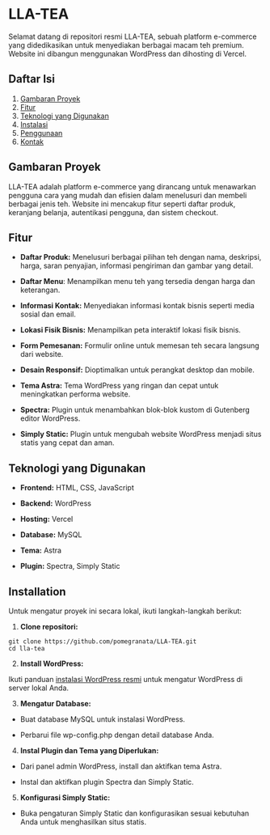 
# LLA-TEA

Selamat datang di repositori resmi LLA-TEA, sebuah platform e-commerce yang didedikasikan untuk menyediakan berbagai macam teh premium. Website ini dibangun menggunakan WordPress dan dihosting di Vercel.
## Daftar Isi

1. [Gambaran Proyek]()
2. [Fitur]()
3. [Teknologi yang Digunakan]()
4. [Instalasi]()
5. [Penggunaan]()
8. [Kontak]()

## Gambaran Proyek

LLA-TEA adalah platform e-commerce yang dirancang untuk menawarkan pengguna cara yang mudah dan efisien dalam menelusuri dan membeli berbagai jenis teh. Website ini mencakup fitur seperti daftar produk, keranjang belanja, autentikasi pengguna, dan sistem checkout.
## Fitur

* **Daftar Produk:** Menelusuri berbagai pilihan teh dengan nama, deskripsi, harga, saran penyajian, informasi pengiriman dan gambar yang detail.

* **Daftar Menu**: Menampilkan menu teh yang tersedia dengan harga dan keterangan.

* **Informasi Kontak:** Menyediakan informasi kontak bisnis seperti media sosial dan email.

* **Lokasi Fisik Bisnis:** Menampilkan peta interaktif lokasi fisik bisnis.

* **Form Pemesanan:** Formulir online untuk memesan teh secara langsung dari website.

* **Desain Responsif:** Dioptimalkan untuk perangkat desktop dan mobile.

* **Tema Astra:** Tema WordPress yang ringan dan cepat untuk meningkatkan performa website.

* **Spectra:** Plugin untuk menambahkan blok-blok kustom di Gutenberg editor WordPress.

* **Simply Static:** Plugin untuk mengubah website WordPress menjadi situs statis yang cepat dan aman.
## Teknologi yang Digunakan

* **Frontend:** HTML, CSS, JavaScript

* **Backend:** WordPress

* **Hosting:** Vercel

* **Database:** MySQL

* **Tema:** Astra

* **Plugin:** Spectra, Simply Static


## Installation

Untuk mengatur proyek ini secara lokal, ikuti langkah-langkah berikut:

1. **Clone repositori:**

```
git clone https://github.com/pomegranata/LLA-TEA.git
cd lla-tea
```

2. **Install WordPress:**

Ikuti panduan [instalasi WordPress resmi](https://wordpress.com/learn/) untuk mengatur WordPress di server lokal Anda.

3. **Mengatur Database:**

- Buat database MySQL untuk instalasi WordPress.

- Perbarui file wp-config.php dengan detail database Anda.

4. **Instal Plugin dan Tema yang Diperlukan:**

- Dari panel admin WordPress, install dan aktifkan tema Astra.

- Instal dan aktifkan plugin Spectra dan Simply Static.

5. **Konfigurasi Simply Static:**

- Buka pengaturan Simply Static dan konfigurasikan sesuai kebutuhan Anda untuk menghasilkan situs statis.
